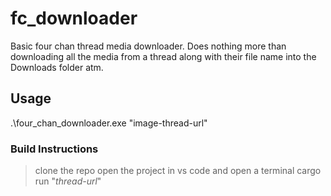 # fc_downloader
Basic four chan thread media downloader. Does nothing more than downloading all the media from a thread along with their file name into the Downloads folder atm.


## Usage 
.\four_chan_downloader.exe "image-thread-url"

### Build Instructions
>clone the repo 
>open the project in vs code and open a terminal
>cargo run "*thread-url*"
